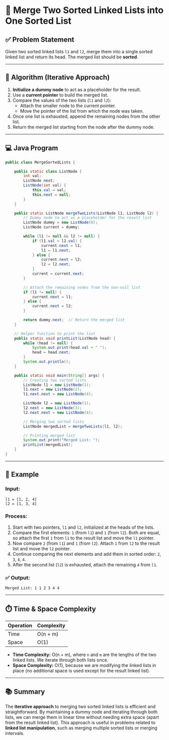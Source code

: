 
# 🔗 Merge Two Sorted Linked Lists into One Sorted List

## ✅ Problem Statement

Given two sorted linked lists `l1` and `l2`, merge them into a single sorted linked list and return its head. The merged list should be **sorted**.

---

## 🧠 Algorithm (Iterative Approach)

1. **Initialize a dummy node** to act as a placeholder for the result.
2. Use a **current pointer** to build the merged list.
3. Compare the values of the two lists (`l1` and `l2`):
   - Attach the smaller node to the current pointer.
   - Move the pointer of the list from which the node was taken.
4. Once one list is exhausted, append the remaining nodes from the other list.
5. Return the merged list starting from the node after the dummy node.

---

## 💻 Java Program

```java
public class MergeSortedLists {

    public static class ListNode {
        int val;
        ListNode next;
        ListNode(int val) {
            this.val = val;
            this.next = null;
        }
    }

    public static ListNode mergeTwoLists(ListNode l1, ListNode l2) {
        // Dummy node to act as a placeholder for the result list
        ListNode dummy = new ListNode(0);
        ListNode current = dummy;

        while (l1 != null && l2 != null) {
            if (l1.val < l2.val) {
                current.next = l1;
                l1 = l1.next;
            } else {
                current.next = l2;
                l2 = l2.next;
            }
            current = current.next;
        }

        // Attach the remaining nodes from the non-null list
        if (l1 != null) {
            current.next = l1;
        } else {
            current.next = l2;
        }

        return dummy.next;  // Return the merged list
    }

    // Helper function to print the list
    public static void printList(ListNode head) {
        while (head != null) {
            System.out.print(head.val + " ");
            head = head.next;
        }
        System.out.println();
    }

    public static void main(String[] args) {
        // Creating two sorted lists
        ListNode l1 = new ListNode(1);
        l1.next = new ListNode(2);
        l1.next.next = new ListNode(4);

        ListNode l2 = new ListNode(1);
        l2.next = new ListNode(3);
        l2.next.next = new ListNode(4);

        // Merging two sorted lists
        ListNode mergedList = mergeTwoLists(l1, l2);

        // Printing merged list
        System.out.print("Merged List: ");
        printList(mergedList);
    }
}
```

---

## 📌 Example

### Input:
```
l1 = [1, 2, 4]
l2 = [1, 3, 4]
```

### Process:
1. Start with two pointers, `l1` and `l2`, initialized at the heads of the lists.
2. Compare the first elements: `1` (from `l1`) and `1` (from `l2`). Both are equal, so attach the first `1` from `l1` to the result list and move the `l1` pointer.
3. Now compare `2` (from `l1`) and `1` (from `l2`). Attach `1` from `l2` to the result list and move the `l2` pointer.
4. Continue comparing the next elements and add them in sorted order: `2`, `3`, `4`, `4`.
5. After the second list (`l2`) is exhausted, attach the remaining `4` from `l1`.

### ✅ Output:
```
Merged List: 1 1 2 3 4 4
```

---

## ⏱️ Time & Space Complexity

| Operation            | Complexity     |
|----------------------|----------------|
| Time                 | O(n + m)       |
| Space                | O(1)           |

- **Time Complexity:** O(n + m), where `n` and `m` are the lengths of the two linked lists. We iterate through both lists once.
- **Space Complexity:** O(1), because we are modifying the linked lists in place (no additional space is used except for the result linked list).

---

## 📚 Summary

The **iterative approach** to merging two sorted linked lists is efficient and straightforward. By maintaining a dummy node and iterating through both lists, we can merge them in linear time without needing extra space (apart from the result linked list). This approach is useful in problems related to **linked list manipulation**, such as merging multiple sorted lists or merging intervals.

